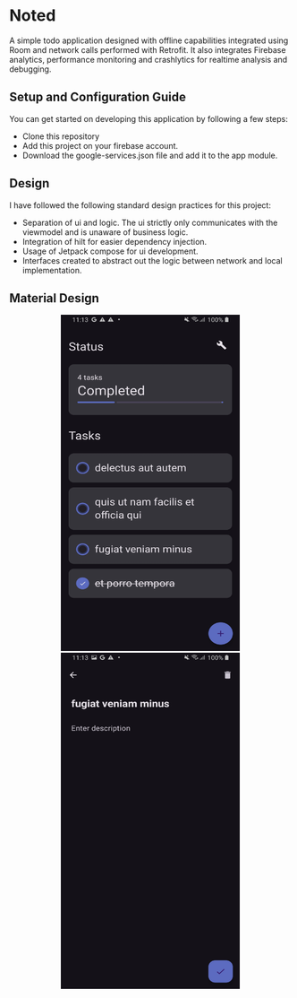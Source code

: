 # Noted
A simple todo application designed with offline capabilities integrated using Room and network calls performed with Retrofit. It also integrates Firebase analytics, performance monitoring and crashlytics for realtime analysis and debugging.

## Setup and Configuration Guide
You can get started on developing this application by following a few steps:
- Clone this repository
- Add this project on your firebase account.
- Download the google-services.json file and add it to the app module.

## Design
I have followed the following standard design practices for this project:
- Separation of ui and logic. The ui strictly only communicates with the viewmodel and is unaware of business logic.
- Integration of hilt for easier dependency injection.
- Usage of Jetpack compose for ui development.
- Interfaces created to abstract out the logic between network and local implementation.

## Material Design
<div align="center">
  <img src="https://github.com/Add-787/Noted/blob/main/assets/tasks-screen.jpg" width="320" height="600">
  <img src="https://github.com/Add-787/Noted/blob/main/assets/create-screen.jpg" width="320" height="600">
</div>
